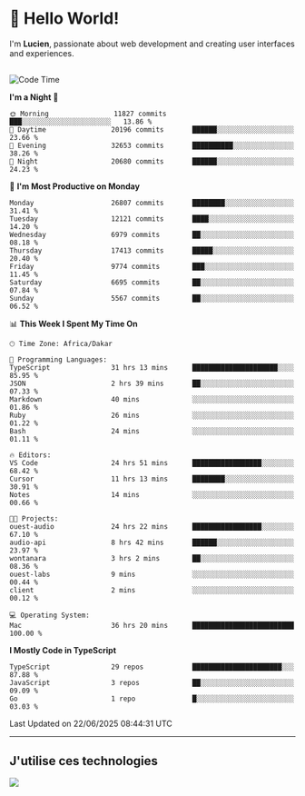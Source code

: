 # 👋 Hello World!

I'm **Lucien**, passionate about web development and creating user interfaces and experiences.

##

<!--START_SECTION:waka-->
![Code Time](http://img.shields.io/badge/Code%20Time-3%2C244%20hrs%2052%20mins-blue)

**I'm a Night 🦉** 

```text
🌞 Morning                11827 commits       ███░░░░░░░░░░░░░░░░░░░░░░   13.86 % 
🌆 Daytime                20196 commits       ██████░░░░░░░░░░░░░░░░░░░   23.66 % 
🌃 Evening                32653 commits       ██████████░░░░░░░░░░░░░░░   38.26 % 
🌙 Night                  20680 commits       ██████░░░░░░░░░░░░░░░░░░░   24.23 % 
```
📅 **I'm Most Productive on Monday** 

```text
Monday                   26807 commits       ████████░░░░░░░░░░░░░░░░░   31.41 % 
Tuesday                  12121 commits       ████░░░░░░░░░░░░░░░░░░░░░   14.20 % 
Wednesday                6979 commits        ██░░░░░░░░░░░░░░░░░░░░░░░   08.18 % 
Thursday                 17413 commits       █████░░░░░░░░░░░░░░░░░░░░   20.40 % 
Friday                   9774 commits        ███░░░░░░░░░░░░░░░░░░░░░░   11.45 % 
Saturday                 6695 commits        ██░░░░░░░░░░░░░░░░░░░░░░░   07.84 % 
Sunday                   5567 commits        ██░░░░░░░░░░░░░░░░░░░░░░░   06.52 % 
```


📊 **This Week I Spent My Time On** 

```text
🕑︎ Time Zone: Africa/Dakar

💬 Programming Languages: 
TypeScript               31 hrs 13 mins      █████████████████████░░░░   85.95 % 
JSON                     2 hrs 39 mins       ██░░░░░░░░░░░░░░░░░░░░░░░   07.33 % 
Markdown                 40 mins             ░░░░░░░░░░░░░░░░░░░░░░░░░   01.86 % 
Ruby                     26 mins             ░░░░░░░░░░░░░░░░░░░░░░░░░   01.22 % 
Bash                     24 mins             ░░░░░░░░░░░░░░░░░░░░░░░░░   01.11 % 

🔥 Editors: 
VS Code                  24 hrs 51 mins      █████████████████░░░░░░░░   68.42 % 
Cursor                   11 hrs 13 mins      ████████░░░░░░░░░░░░░░░░░   30.91 % 
Notes                    14 mins             ░░░░░░░░░░░░░░░░░░░░░░░░░   00.66 % 

🐱‍💻 Projects: 
ouest-audio              24 hrs 22 mins      █████████████████░░░░░░░░   67.10 % 
audio-api                8 hrs 42 mins       ██████░░░░░░░░░░░░░░░░░░░   23.97 % 
wontanara                3 hrs 2 mins        ██░░░░░░░░░░░░░░░░░░░░░░░   08.36 % 
ouest-labs               9 mins              ░░░░░░░░░░░░░░░░░░░░░░░░░   00.44 % 
client                   2 mins              ░░░░░░░░░░░░░░░░░░░░░░░░░   00.12 % 

💻 Operating System: 
Mac                      36 hrs 20 mins      █████████████████████████   100.00 % 
```

**I Mostly Code in TypeScript** 

```text
TypeScript               29 repos            ██████████████████████░░░   87.88 % 
JavaScript               3 repos             ██░░░░░░░░░░░░░░░░░░░░░░░   09.09 % 
Go                       1 repo              █░░░░░░░░░░░░░░░░░░░░░░░░   03.03 % 
```




 Last Updated on 22/06/2025 08:44:31 UTC
<!--END_SECTION:waka-->
---

## J'utilise ces technologies

<p align="left">
  <a href="https://skillicons.dev">
    <img src="https://skillicons.dev/icons?i=ts,js,go,ruby,css,scss,tailwind,react,vite,nextjs,docker,figma,ableton" />
  </a>
</p>

